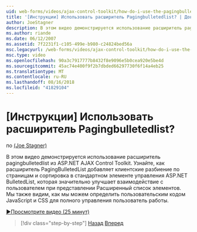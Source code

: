 ```yaml
---
uid: web-forms/videos/ajax-control-toolkit/how-do-i-use-the-pagingbulletedlist-extender-control
title: '[Инструкции] Использовать расширитель Pagingbulletedlist? | Документы Майкрософт'
author: JoeStagner
description: В этом видео демонстрируется использование расширитель pagingbulletedlist из ASP.NET AJAX Control Toolkit. Мы изучаем, как расширенны PagingBulletedList...
ms.author: riande
ms.date: 06/12/2007
ms.assetid: 7f2231f1-c105-499e-b980-c24824bed56a
msc.legacyurl: /web-forms/videos/ajax-control-toolkit/how-do-i-use-the-pagingbulletedlist-extender-control
msc.type: video
ms.openlocfilehash: 90a3c7917777b8432f8e9096e5b0cea920e5be4d
ms.sourcegitcommit: 45ac74e400f9f2b7dbded66297730f6f14a4eb25
ms.translationtype: MT
ms.contentlocale: ru-RU
ms.lasthandoff: 08/16/2018
ms.locfileid: "41829104"
---
```

<a name="how-do-i-use-the-pagingbulletedlist-extender-control"></a>[Инструкции] Использовать расширитель Pagingbulletedlist?
====================
по [(Joe Stagner)](https://github.com/JoeStagner)

В этом видео демонстрируется использование расширитель pagingbulletedlist из ASP.NET AJAX Control Toolkit. Узнайте, как расширитель PagingBulletedList добавляет клиентские разбиение по страницам и сортировка в стандартном элементе управления ASP.NET BulletedList, которая значительно улучшает взаимодействие с пользователем при представлении Расширенный список элементов. Мы также видим, как мы можем определить пользовательским кодом JavaScript и CSS для полного управления пользователь работы.

[&#9654;Просмотрите видео (25 минут)](https://channel9.msdn.com/Blogs/ASP-NET-Site-Videos/how-do-i-use-the-pagingbulletedlist-extender-control)

> [!div class="step-by-step"]
> [Назад](how-do-i-use-the-aspnet-ajax-listsearch-extender.md)
> [Вперед](how-do-i-use-the-numericupdown-extender-control.md)
